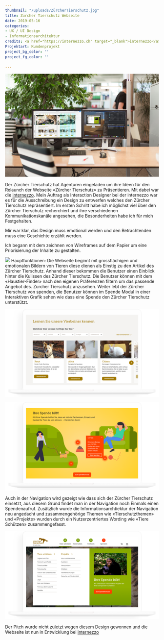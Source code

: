 ```yaml
---
thumbnail: "/uploads/ZürcherTierschutz.jpg"
title: Zürcher Tierschutz Webseite
date: 2019-05-16
categories:
- UX / UI Design
- Informationsarchitektur
credits: <a href="https://internezzo.ch" target="_blank">internezzo</a>
Projektart: Kundenprojekt
project_bg_color: ''
project_fg_color: ''

---
```

![](/uploads/ZTS_Prozess.jpg)

Der Zürcher Tierschutz hat Agenturen eingeladen um ihre Ideen für den Relaunch der Webseite «Zürcher Tierschutz» zu Präsentieren.
Mit dabei war die <a href="https://internezzo.ch" target="_blank">internezzo</a>. Mein Auftrag als Interaction Designer bei der internezzo war es für die Ausschreibung ein Design zu entwerfen welches den Zürcher Tierschutz repräsentiert.
Im ersten Schritt habe ich möglichst viel über den Zürcher Tierschutz recherchiert und ihre verschiedenen Kommunikationskanäle angesehen, die Besonderheiten habe ich für mich Festgehalten.

Mir war klar, das Design muss emotional werden und den Betrachtenden muss eine Geschichte erzählt werden. 

Ich begann mit dem zeichnen von Wireframes auf dem Papier um eine Priorisierung der Inhalte zu gestalten.

![](/uploads/ZTS_Startseite.png)
Hauptfunktionen:
Die Webseite beginnt mit grossflächigen und emotionalen Bildern von Tieren diese dienen als Einstig zu den Artikel des Zürcher Tierschutz. Anhand dieser bekommen die Benutzer einen Einblick hinter die Kulissen des Zürcher Tierschutz.
Die Benutzer können mit dem «Haustier-Finder» nach den eigenen Präferenzen filtern um das passende Angebot des. Zurcher Tierschutz anzusehen.
Weiter lebt der Zürcher Tierschutz von spenden, die Benutzer können im Spende Modul in einer Interaktiven Grafik sehen wie dass eine Spende den Zürcher Tierschutz unterstützt.

![](/uploads/ZTS_Tiere.png)

![](/uploads/ZTS_Spende.png)

Auch in der Navigation wird gezeigt wie dass sich der Zürcher Tierschutz einsetzt, aus diesem Grund findet man in der Navigation noch Einmals einen Spendenaufruf.
Zusätzlich wurde die Informationsarchtiektur der Navigation neu angedacht und zusammengehörige Themen wie «Tierschutzthemen» und «Projekte» wurden durch ein Nutzerzentriertes Wording wie «Tiere Schützen»  zusammengefasst.

![](/uploads/ZTS_Menu.png)

Der Pitch wurde nicht zuletzt wegen diesem Design gewonnen und die Webseite ist nun in Entwicklung bei <a href="https://internezzo.ch" target="_blank">internezzo</a>